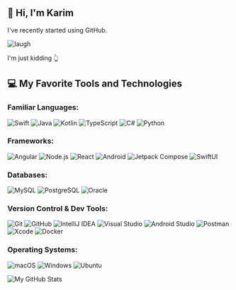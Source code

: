 ## 👋 Hi, I'm Karim
I've recently started using GitHub. 

![laugh](https://github.com/user-attachments/assets/99655a4a-59d4-441b-80a3-ac9fbbd50be3)

I'm just kidding 👆
## 💻 My Favorite Tools and Technologies

### Familiar Languages:
![Swift](https://img.shields.io/badge/-Swift-FA7343?style=flat&logo=swift&logoColor=white)
![Java](https://img.shields.io/badge/-Java-007396?style=flat&logo=java&logoColor=white)
![Kotlin](https://img.shields.io/badge/-Kotlin-7F52FF?style=flat&logo=kotlin&logoColor=white)
![TypeScript](https://img.shields.io/badge/-TypeScript-3178C6?style=flat&logo=typescript&logoColor=white)
![C#](https://img.shields.io/badge/-C%23-239120?style=flat&logo=c-sharp&logoColor=white)
![Python](https://img.shields.io/badge/-Python-3776AB?style=flat&logo=python&logoColor=white)

### Frameworks:
![Angular](https://img.shields.io/badge/-Angular-DD0031?style=flat&logo=angular&logoColor=white)
![Node.js](https://img.shields.io/badge/-Node.js-339933?style=flat&logo=node.js&logoColor=white)
![React](https://img.shields.io/badge/-React-61DAFB?style=flat&logo=react&logoColor=black)
![Android](https://img.shields.io/badge/-Android-3DDC84?style=flat&logo=android&logoColor=white)
![Jetpack Compose](https://img.shields.io/badge/-Jetpack%20Compose-4285F4?style=flat&logo=android&logoColor=white)
![SwiftUI](https://img.shields.io/badge/-SwiftUI-FA7343?style=flat&logo=swift&logoColor=white)

### Databases:
![MySQL](https://img.shields.io/badge/-MySQL-4479A1?style=flat&logo=mysql&logoColor=white)
![PostgreSQL](https://img.shields.io/badge/-PostgreSQL-336791?style=flat&logo=postgresql&logoColor=white)
![Oracle](https://img.shields.io/badge/-Oracle-F80000?style=flat&logo=oracle&logoColor=white)

### Version Control & Dev Tools:
![Git](https://img.shields.io/badge/-Git-F05032?style=flat&logo=git&logoColor=white)
![GitHub](https://img.shields.io/badge/-GitHub-181717?style=flat&logo=github&logoColor=white)
![IntelliJ IDEA](https://img.shields.io/badge/-IntelliJ%20IDEA-000000?style=flat&logo=intellij-idea&logoColor=white)
![Visual Studio](https://img.shields.io/badge/-Visual%20Studio-5C2D91?style=flat&logo=visual-studio&logoColor=white)
![Android Studio](https://img.shields.io/badge/-Android%20Studio-3DDC84?style=flat&logo=android-studio&logoColor=white)
![Postman](https://img.shields.io/badge/-Postman-FF6C37?style=flat&logo=postman&logoColor=white)
![Xcode](https://img.shields.io/badge/-Xcode-147EFB?style=flat&logo=xcode&logoColor=white)
![Docker](https://img.shields.io/badge/-Docker-2496ED?style=flat&logo=docker&logoColor=white)

### Operating Systems:
![macOS](https://img.shields.io/badge/-macOS-000000?style=flat&logo=apple&logoColor=white)
![Windows](https://img.shields.io/badge/-Windows-0078D6?style=flat&logo=windows&logoColor=white)
![Ubuntu](https://img.shields.io/badge/-Ubuntu-E95420?style=flat&logo=ubuntu&logoColor=white)

![My GitHub Stats](https://github-readme-stats.vercel.app/api?username=DrcKarim&show_icons=true&theme=default)


<!--
🎓 **Master's student in Data & Artificial Intelligence at ESILV - Paris**  
💻 Full-stack & mobile developer | 🔐 Security contributor | 📱 App builder  
🇲🇦 Originally from Morocco | 📍 Based in Paris

---

## 🔧 What I Do

- 🚀 Build full-stack web apps using **Angular**, **Node.js**, **TypeScript**
- 📱 Create mobile apps with **Swift**, **Java**, **Kotlin**
- 🤖 Develop AI projects in **Python** (Jupyter, ML models)
- 🔐 Improve app security with tools like **Dependency Track**
- 🌐 Freelance developer helping clients since 2018

---

## 🏆 Projects

| 📱 Mobile Apps | 🧠 AI Projects | 🛒 Web Apps |
|---------------|----------------|------------|
| [Crypto Profit Calculator (iOS)](https://apps.apple.com/ma/app/crypto-profit-calculator-app/id6475302492) | [Temperature Prediction](https://github.com/DrcKarim/TemperaturePrediction) | [MyEcomWebsite](https://github.com/DcrKarim/MyEcomWebsite) |
| [Saudi Arabia Azan (Android)](https://play.google.com/store/apps/details?id=com.SalahPrayerTime.AzanSaudiArabiaTiming) |  |  |
| [Vertical Jump Trainer](https://play.google.com/store/apps/details?id=com.IncreaseVerticalJumpWorkout.VerticalJumpWorkoutAtHome) |  |  |

---

## 🛠 Skills & Tools

- 👨‍💻 Languages: `Java`, `C/C++`, `Swift`, `Python`, `TypeScript`, `JavaScript`, `C#`, `Kotlin`, `PHP`
- 🧰 Tools: `Git`, `Docker`, `CI/CD`, `Android Studio`, `Xcode`, `IntelliJ`, `Postman`
- 📦 Databases: `PostgreSQL`, `MySQL`, `SQL Server`, `Oracle`
- ⚙️ Frameworks: `Angular`, `React`, `Node.js`, `ASP.NET`, `JEE`, `Vue.js`
- 📊 Dev Methods: `Agile`, `Scrum`, `UML`

---

## 🌍 Languages

- 🇫🇷 French — Fluent (C1)
- 🇬🇧 English — Intermediate (B2)
- 🇲🇦 Arabic — Native

---

## 🎯 Hobbies

- 📚 Personal development & leadership
- 🚴 Cycling | ♟ Chess | 🏊 Swimming
- 📸 Photography [@kariiieeem](https://www.instagram.com/kariiieeem)

---

## 📫 Let's Connect!

[![LinkedIn](https://img.shields.io/badge/LinkedIn-blue?logo=linkedin)](https://www.linkedin.com/in/karim-bouchaane-8912417b/)  
[![GitHub](https://img.shields.io/badge/GitHub-%2312100E.svg?logo=github&logoColor=white)](https://github.com/DrcKarim)  
[![Portfolio](https://img.shields.io/badge/Portfolio-kariiim.com-blueviolet)](https://fisio.education/editeur/kariiim.com)

---

_“Code is the art of turning ideas into reality.”_

-->
<!--
**DrcKarim/DrcKarim** is a ✨ _special_ ✨ repository because its `README.md` (this file) appears on your GitHub profile.

Here are some ideas to get you started:

- 🔭 I’m currently working on ...
- 🌱 I’m currently learning ...
- 👯 I’m looking to collaborate on ...
- 🤔 I’m looking for help with ...
- 💬 Ask me about ...
- 📫 How to reach me: ...
- 😄 Pronouns: ...
- ⚡ Fun fact: ...
-->

